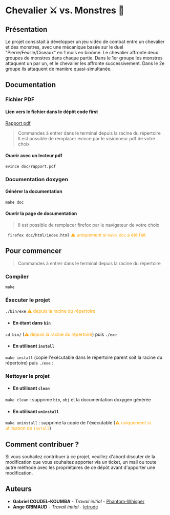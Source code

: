 # Chevalier ⚔️ vs. Monstres 🐉

## Présentation
Le projet consistait à développer un jeu vidéo de combat entre un chevalier et des monstres, avec une mécanique basée sur le duel "Pierre/Feuille/Ciseaux" en 1 mois en binôme. Le chevalier affronte deux groupes de monstres dans chaque partie. Dans le 1er groupe les monstres attaquent un par un, et le chevalier les affronte successivement. Dans le 2e groupe ils attaquent de manière quasi-simultanée.

## Documentation

### Fichier PDF
#### Lien vers le fichier dans le dépôt code first
[Rapport pdf](https://codefirst.iut.uca.fr/git/gabriel.coudel-koumba/sae_1.02/src/branch/master/doc/rapport.pdf)

> Commandes à entrer dans le terminal depuis la racine du répertoire<br>
> Il est possible de remplacer evince par le visionneur pdf de votre choix

#### Ouvrir avec un lecteur pdf

``` evince doc/rapport.pdf ``` 

### Documentation doxygen
#### Générer la documentation 
``` make doc ```
#### Ouvrir la page de documentation
> Il est possible de remplacer firefox par le navigateur de votre choix

``` firefox doc/html/index.html``` <span style="color: orange">⚠ uniquement si ``` make doc ``` a été fait</span><br>

## Pour commencer

> Commandes à entrer dans le terminal depuis la racine du répertoire

### Compiler
``` make ```

### Éxecuter le projet
``` ./bin/exe ``` <span style="color: orange">⚠ depuis la racine du répertoire</span><br>
* #### En étant dans ``` bin ``` 
``` cd bin/ ``` (<span style="color: orange">⚠ depuis la racine du répertoire</span>) puis ``` ./exe ``` 

* #### En utilisant ``` install ```
``` make install ``` (copie l'exécutable dans le répertoire parent soit la racine du répertoire) puis ``` ./exe ``` : 

### Nettoyer le projet

* #### En utilisant ``` clean ```
``` make clean ``` : supprime ``` bin ```, ``` obj ``` et la documentation doxygen générée

* #### En utilisant ``` uninstall ```
``` make uninstall ``` : supprime la copie de l'éxecutable  (<span style="color: orange">⚠ uniquement si utilisation de ``` install ```</span>)

## Comment contribuer ?
Si vous souhaitez contribuer à ce projet, veuillez d'abord discuter de la modification que vous souhaitez apporter via un ticket, un mail ou toute autre méthode avec les propriétaires de ce dépôt avant d'apporter une modification.

## Auteurs
* **Gabriel COUDEL-KOUMBA** - *Travail initial* - [Phantom-Whisper](https://github.com/Phantom-Whisper)
* **Ange GRIMAUD** - *Travail initial* - [letrude](https://github.com/letrude)
